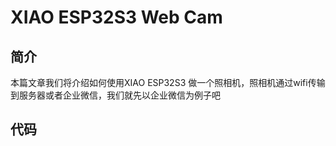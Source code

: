 # XIAO ESP32S3 Web Cam

## 简介
本篇文章我们将介绍如何使用XIAO ESP32S3 做一个照相机，照相机通过wifi传输到服务器或者企业微信，我们就先以企业微信为例子吧

## 代码